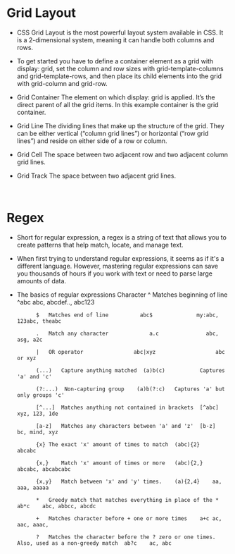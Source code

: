 # Grid Layout

* CSS Grid Layout is the most powerful layout system available in CSS. It is a 2-dimensional system, meaning it can handle both columns and rows.

* To get started you have to define a container element as a grid with display: grid, set the column and row sizes with grid-template-columns and grid-template-rows, and then place its child elements into the grid with grid-column and grid-row.

* Grid Container
The element on which display: grid is applied. It’s the direct parent of all the grid items. In this example container is the grid container.

    <div class="container">
      <div class="item item-1"> </div>
      <div class="item item-2"> </div>
      <div class="item item-3"> </div>
    </div>

* Grid Line
The dividing lines that make up the structure of the grid. They can be either vertical (“column grid lines”) or horizontal (“row grid lines”) and reside on either side of a row or column. 

* Grid Cell
The space between two adjacent row and two adjacent column grid lines. 

* Grid Track
The space between two adjacent grid lines.


<br>

# Regex

* Short for regular expression, a regex is a string of text that allows you to create patterns that help match, locate, and manage text. 

* When first trying to understand regular expressions, it seems as if it's a different language. However, mastering regular expressions can save you thousands of hours if you work with text or need to parse large amounts of data.

* The basics of regular expressions 
            Character
            ^	Matches beginning of line	   ^abc	         abc, abcdef.., abc123

            $	Matches end of line	         abc$	           my:abc, 123abc, theabc

            .	Match any character         	a.c	              abc, asg, a2c

            |	OR operator	               abc|xyz	                 abc or xyz

            (...)	Capture anything matched  (a)b(c)         	Captures 'a' and 'c'

            (?:...)  Non-capturing group	(a)b(?:c) 	Captures 'a' but only groups 'c'

            [^...]	Matches anything not contained in brackets	[^abc]	xyz, 123, 1de

            [a-z]	Matches any characters between 'a' and 'z'	[b-z]	bc, mind, xyz

            {x}	The exact 'x' amount of times to match	(abc){2}	abcabc

            {x,}	Match 'x' amount of times or more	(abc){2,}	abcabc, abcabcabc

            {x,y}	Match between 'x' and 'y' times.	(a){2,4}	aa, aaa, aaaaa

            *	Greedy match that matches everything in place of the *	ab*c	abc, abbcc, abcdc

            +	Matches character before + one or more times	a+c	ac, aac, aaac,

            ?	Matches the character before the ? zero or one times. Also, used as a non-greedy match	ab?c	ac, abc
